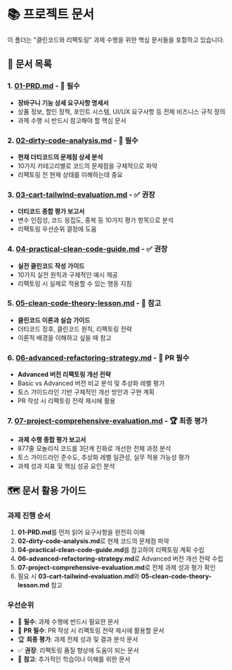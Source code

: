 # 📚 프로젝트 문서

이 폴더는 "클린코드와 리팩토링" 과제 수행을 위한 핵심 문서들을 포함하고 있습니다.

## 📄 문서 목록

### 1. [01-PRD.md](./01-PRD.md) - 🎯 **필수**

- **장바구니 기능 상세 요구사항 명세서**
- 상품 정보, 할인 정책, 포인트 시스템, UI/UX 요구사항 등 전체 비즈니스 규칙 정의
- 과제 수행 시 반드시 참고해야 할 핵심 문서

### 2. [02-dirty-code-analysis.md](./02-dirty-code-analysis.md) - 🎯 **필수**

- **현재 더티코드의 문제점 상세 분석**
- 10가지 카테고리별로 코드의 문제점을 구체적으로 파악
- 리팩토링 전 현재 상태를 이해하는데 중요

### 3. [03-cart-tailwind-evaluation.md](./03-cart-tailwind-evaluation.md) - ✅ **권장**

- **더티코드 종합 평가 보고서**
- 변수 인접성, 코드 응집도, 중복 등 10가지 평가 항목으로 분석
- 리팩토링 우선순위 결정에 도움

### 4. [04-practical-clean-code-guide.md](./04-practical-clean-code-guide.md) - ✅ **권장**

- **실전 클린코드 작성 가이드**
- 10가지 실전 원칙과 구체적인 예시 제공
- 리팩토링 시 실제로 적용할 수 있는 행동 지침

### 5. [05-clean-code-theory-lesson.md](./05-clean-code-theory-lesson.md) - 📖 **참고**

- **클린코드 이론과 실습 가이드**
- 더티코드 징후, 클린코드 원칙, 리팩토링 전략
- 이론적 배경을 이해하고 싶을 때 참고

### 6. [06-advanced-refactoring-strategy.md](./06-advanced-refactoring-strategy.md) - 🚀 **PR 필수**

- **Advanced 버전 리팩토링 개선 전략**
- Basic vs Advanced 버전 비교 분석 및 추상화 레벨 평가
- 토스 가이드라인 기반 구체적인 개선 방안과 구현 계획
- PR 작성 시 리팩토링 전략 제시에 활용

### 7. [07-project-comprehensive-evaluation.md](./07-project-comprehensive-evaluation.md) - 🏆 **최종 평가**

- **과제 수행 종합 평가 보고서**
- 877줄 모놀리식 코드를 3단계 진화로 개선한 전체 과정 분석
- 토스 가이드라인 준수도, 추상화 레벨 일관성, 실무 적용 가능성 평가
- 과제 성과 지표 및 핵심 성공 요인 분석

## 🗺️ 문서 활용 가이드

### 과제 진행 순서

1. **01-PRD.md**를 먼저 읽어 요구사항을 완전히 이해
2. **02-dirty-code-analysis.md**로 현재 코드의 문제점 파악
3. **04-practical-clean-code-guide.md**를 참고하여 리팩토링 계획 수립
4. **06-advanced-refactoring-strategy.md**로 Advanced 버전 개선 전략 수립
5. **07-project-comprehensive-evaluation.md**로 전체 과제 성과 평가 확인
6. 필요 시 **03-cart-tailwind-evaluation.md**와 **05-clean-code-theory-lesson.md** 참고

### 우선순위

- 🎯 **필수**: 과제 수행에 반드시 필요한 문서
- 🚀 **PR 필수**: PR 작성 시 리팩토링 전략 제시에 활용할 문서
- 🏆 **최종 평가**: 과제 전체 성과 및 결과 분석 문서
- ✅ **권장**: 리팩토링 품질 향상에 도움이 되는 문서
- 📖 **참고**: 추가적인 학습이나 이해를 위한 문서
